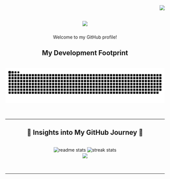 <img align="right" src="https://visitor-badge.laobi.icu/badge?page_id=rpashchapur.rpashchapur" />

<h1 align="center">
    <img src="https://readme-typing-svg.herokuapp.com/?font=Righteous&size=35&center=true&vCenter=true&width=700&height=70&duration=6000&lines=Hi+There!+👋;+I'm+Ravi+Pashchapur!;+Welcome+to+My+Digital+Workspace!+😀;&color=white" />
</h1>
<div align="center">
Welcome to my GitHub profile!
</div>

<div align="center">
    <h2>My Development Footprint</h2>
    <br>
    <img alt="snake eating my contributions" src="https://github.com/rpashchapur/rpashchapur/blob/output/github-contribution-grid-snake.svg" />
    <br/><br/><br/>
</div>

<hr/>

<div align="center">
    <h2>🌟 Insights into My GitHub Journey 🌟</h2>  
<br>
<div align=center>
<img width=390 src="https://github-readme-stats.vercel.app/api?username=rpashchapur&count_private=true&show_icons=true&theme=gruvbox&rank_icon=github&border_radius=10" alt="readme stats" />
<img width=390 src="https://github-readme-streak-stats-salesp07.vercel.app/?user=rpashchapur&count_private=true&theme=gruvbox&border_radius=10" alt="streak stats"/>
<br/>
<img width=325 align="center" src="https://github-readme-stats.vercel.app/api/top-langs/?username=rpashchapur&hide=HTML&langs_count=8&layout=compact&theme=gruvbox&border_radius=10&size_weight=0.5&count_weight=0.5&exclude_repo=github-readme-stats" />
</div>
<br/><br/>
<hr/>
<br/>

